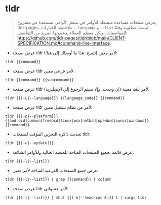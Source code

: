 # tldr

> يعرض صفحات مساعدة مبسطة للأوامر في سطر الأوامر، مستمدة من مشروع tldr-pages.
> ملاحظة: الخيارات `--language` و `--list` ليست مطلوبة وفقًا للمواصفات، ولكن معظم العملاء يدعمونها.
> لمزيد من التفاصيل: <https://github.com/tldr-pages/tldr/blob/main/CLIENT-SPECIFICATION.md#command-line-interface>.

- عرض صفحة tldr لأمر معين (تلميح: هذا ما أوصلك إلى هنا!):

`tldr {{command}}`

- عرض صفحة tldr لأمر فرعي معين:

`tldr {{command}} {{subcommand}}`

- عرض صفحة tldr لأمر بلغة معينة (إن وجدت، وإلا سيتم الرجوع إلى الإنجليزية):

`tldr {{[-L|--language]}} {{language_code}} {{command}}`

- عرض صفحة tldr لأمر من نظام تشغيل معين:

`tldr {{[-p|--platform]}} {{android|common|freebsd|linux|osx|netbsd|openbsd|sunos|windows}} {{command}}`

- تحديث ذاكرة التخزين المؤقت لصفحات tldr:

`tldr {{[-u|--update]}}`

- عرض قائمة بجميع الصفحات المتاحة للمنصة الحالية وللأوامر الشائعة:

`tldr {{[-l|--list]}}`

- عرض جميع الصفحات الفرعية المتاحة لأمر معين:

`tldr {{[-l|--list]}} | grep {{command}} | column`

- عرض صفحة tldr لأمر عشوائي:

`tldr {{[-l|--list]}} | shuf {{[-n|--head-count]}} 1 | xargs tldr`

